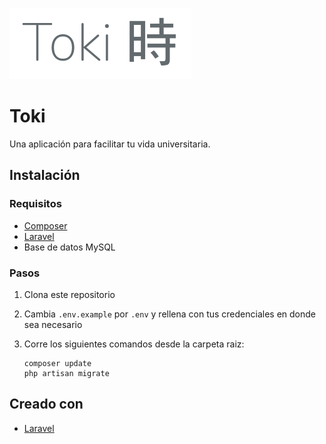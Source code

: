 ![Toki](toki.png)

# Toki
Una aplicación para facilitar tu vida universitaria.

## Instalación
### Requisitos
* [Composer](https://getcomposer.org/)
* [Laravel](https://laravel.com/)
* Base de datos MySQL

### Pasos
1. Clona este repositorio
2. Cambia ``.env.example`` por ``.env`` y rellena con tus credenciales en donde sea necesario
4. Corre los siguientes comandos desde la carpeta raiz:

       composer update
       php artisan migrate

## Creado con
* [Laravel](https://laravel.com/)
